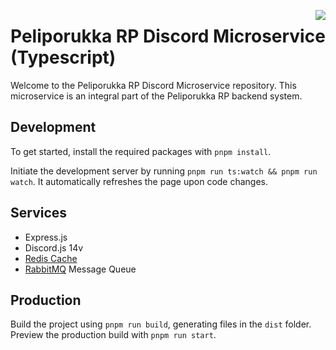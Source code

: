 <a href="https://pprp.fi/"><img src="https://i.imgur.com/1MrKKwu.png" align="right" /></a>

# Peliporukka RP Discord Microservice (Typescript)

Welcome to the Peliporukka RP Discord Microservice repository. This microservice is an integral part of the Peliporukka RP backend system.

## Development

To get started, install the required packages with `pnpm install`.

Initiate the development server by running `pnpm run ts:watch && pnpm run watch`. It automatically refreshes the page upon code changes.

## Services
- Express.js
- Discord.js 14v
- [Redis Cache](https://redis.io/) 
- [RabbitMQ](https://www.rabbitmq.com/) Message Queue

## Production

Build the project using `pnpm run build`, generating files in the `dist` folder. Preview the production build with `pnpm run start`.
